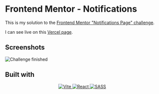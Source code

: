 # Frontend Mentor - Notifications

This is my solution to the [Frontend Mentor "Notifications Page" challenge](https://www.frontendmentor.io/challenges/notifications-page-DqK5QAmKbC).

I can see live on this [Vercel page](https://josuesn1402-notifications-page.vercel.app).

## Screenshots

![Challenge finished](design/interactive-rating-component-finished.png)

## Built with

<div align='center'>
    <a href='https://vitejs.dev/'>
        <img src='https://skillicons.dev/icons?i=vite' alt='Vite' />
    </a>
    <a href='https://reactjs.org/'>
        <img src='https://skillicons.dev/icons?i=react' alt='React' />
    </a>
    <a href='https://sass-lang.com/'>
        <img src='https://skillicons.dev/icons?i=sass' alt=' SASS' />
    </a>
</p>
